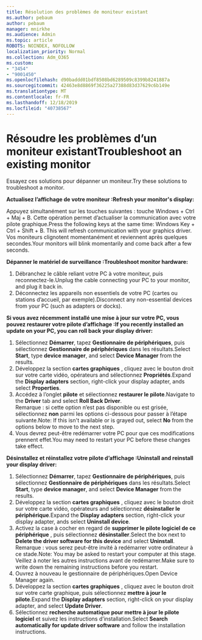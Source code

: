 ```yaml
---
title: Résolution des problèmes de moniteur existant
ms.author: pebaum
author: pebaum
manager: mnirkhe
ms.audience: Admin
ms.topic: article
ROBOTS: NOINDEX, NOFOLLOW
localization_priority: Normal
ms.collection: Adm_O365
ms.custom:
- "3454"
- "9001450"
ms.openlocfilehash: d90baddd01bdf8508bd6289509c8399b8241887a
ms.sourcegitcommit: 42463e8d8869f36225a27388d83d37629c6b149e
ms.translationtype: MT
ms.contentlocale: fr-FR
ms.lasthandoff: 12/18/2019
ms.locfileid: "40738567"
---
```

# <a name="troubleshoot-an-existing-monitor"></a><span data-ttu-id="505d7-102">Résoudre les problèmes d’un moniteur existant</span><span class="sxs-lookup"><span data-stu-id="505d7-102">Troubleshoot an existing monitor</span></span>

<span data-ttu-id="505d7-103">Essayez ces solutions pour dépanner un moniteur.</span><span class="sxs-lookup"><span data-stu-id="505d7-103">Try these solutions to troubleshoot a monitor.</span></span> 

<span data-ttu-id="505d7-104">**Actualisez l’affichage de votre moniteur :**</span><span class="sxs-lookup"><span data-stu-id="505d7-104">**Refresh your monitor's display:**</span></span>

<span data-ttu-id="505d7-105">Appuyez simultanément sur les touches suivantes : touche Windows + Ctrl + Maj + B. Cette opération permet d’actualiser la communication avec votre pilote graphique.</span><span class="sxs-lookup"><span data-stu-id="505d7-105">Press the following keys at the same time: Windows Key  + Ctrl + Shift + B. This will refresh communication with your graphics driver.</span></span> <span data-ttu-id="505d7-106">Vos moniteurs clignotent momentanément et reviennent après quelques secondes.</span><span class="sxs-lookup"><span data-stu-id="505d7-106">Your monitors will blink momentarily and come back after a few seconds.</span></span>

<span data-ttu-id="505d7-107">**Dépanner le matériel de surveillance :**</span><span class="sxs-lookup"><span data-stu-id="505d7-107">**Troubleshoot monitor hardware:**</span></span>

1. <span data-ttu-id="505d7-108">Débranchez le câble reliant votre PC à votre moniteur, puis reconnectez-le.</span><span class="sxs-lookup"><span data-stu-id="505d7-108">Unplug the cable connecting your PC to your monitor, and plug it back in.</span></span>
2. <span data-ttu-id="505d7-109">Déconnectez les appareils non essentiels de votre PC (cartes ou stations d’accueil, par exemple).</span><span class="sxs-lookup"><span data-stu-id="505d7-109">Disconnect any non-essential devices from your PC (such as adapters or docks).</span></span>

<span data-ttu-id="505d7-110">**Si vous avez récemment installé une mise à jour sur votre PC, vous pouvez restaurer votre pilote d’affichage :**</span><span class="sxs-lookup"><span data-stu-id="505d7-110">**If you recently installed an update on your PC, you can roll back your display driver:**</span></span>

1. <span data-ttu-id="505d7-111">Sélectionnez **Démarrer**, tapez **Gestionnaire de périphériques**, puis sélectionnez **Gestionnaire de périphériques** dans les résultats.</span><span class="sxs-lookup"><span data-stu-id="505d7-111">Select **Start**, type **device manager**, and select **Device Manager** from the results.</span></span>
2. <span data-ttu-id="505d7-112">Développez la section **cartes graphiques** , cliquez avec le bouton droit sur votre carte vidéo, opérateurs and sélectionnez **Propriétés**.</span><span class="sxs-lookup"><span data-stu-id="505d7-112">Expand the **Display adapters** section, right-click your display adapter, ands select **Properties**.</span></span>
3. <span data-ttu-id="505d7-113">Accédez à l’onglet **pilote** et sélectionnez **restaurer le pilote**.</span><span class="sxs-lookup"><span data-stu-id="505d7-113">Navigate to the **Driver** tab and select **Roll Back Driver**.</span></span> <br>
<span data-ttu-id="505d7-114">Remarque : si cette option n’est pas disponible ou est grisée, sélectionnez **non** parmi les options ci-dessous pour passer à l’étape suivante.</span><span class="sxs-lookup"><span data-stu-id="505d7-114">Note: If this isn't available or is grayed out, select **No** from the options below to move to the next step.</span></span>
4. <span data-ttu-id="505d7-115">Vous devrez peut-être redémarrer votre PC pour que ces modifications prennent effet.</span><span class="sxs-lookup"><span data-stu-id="505d7-115">You may need to restart your PC before these changes take effect.</span></span>

<span data-ttu-id="505d7-116">**Désinstallez et réinstallez votre pilote d’affichage :**</span><span class="sxs-lookup"><span data-stu-id="505d7-116">**Uninstall and reinstall your display driver:**</span></span>

1. <span data-ttu-id="505d7-117">Sélectionnez **Démarrer**, tapez **Gestionnaire de périphériques**, puis sélectionnez **Gestionnaire de périphériques** dans les résultats.</span><span class="sxs-lookup"><span data-stu-id="505d7-117">Select **Start**, type **device manager**, and select **Device Manager** from the results.</span></span>
2. <span data-ttu-id="505d7-118">Développez la section **cartes graphiques** , cliquez avec le bouton droit sur votre carte vidéo, opérateurs and sélectionnez **désinstaller le périphérique**.</span><span class="sxs-lookup"><span data-stu-id="505d7-118">Expand the **Display adapters** section, right-click your display adapter, ands select **Uninstall device**.</span></span> 
3. <span data-ttu-id="505d7-119">Activez la case à cocher en regard de **supprimer le pilote logiciel de ce périphérique** , puis sélectionnez **désinstaller**.</span><span class="sxs-lookup"><span data-stu-id="505d7-119">Select the box next to **Delete the driver software for this device** and select **Uninstall**.</span></span><br>
<span data-ttu-id="505d7-120">Remarque : vous serez peut-être invité à redémarrer votre ordinateur à ce stade.</span><span class="sxs-lookup"><span data-stu-id="505d7-120">Note: You may be asked to restart your computer at this stage.</span></span> <span data-ttu-id="505d7-121">Veillez à noter les autres instructions avant de redémarrer.</span><span class="sxs-lookup"><span data-stu-id="505d7-121">Make sure to write down the remaining instructions before you restart.</span></span>
4. <span data-ttu-id="505d7-122">Ouvrez à nouveau le gestionnaire de périphériques.</span><span class="sxs-lookup"><span data-stu-id="505d7-122">Open Device Manager again.</span></span>
5. <span data-ttu-id="505d7-123">Développez la section **cartes graphiques** , cliquez avec le bouton droit sur votre carte graphique, puis sélectionnez **mettre à jour le pilote**.</span><span class="sxs-lookup"><span data-stu-id="505d7-123">Expand the **Display adapters** section, right-click on your display adapter, and select **Update Driver**.</span></span>
6. <span data-ttu-id="505d7-124">Sélectionnez **recherche automatique pour mettre à jour le pilote logiciel** et suivez les instructions d’installation.</span><span class="sxs-lookup"><span data-stu-id="505d7-124">Select **Search automatically for update driver software** and follow the installation instructions.</span></span>